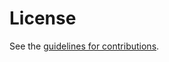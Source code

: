# License

See the
[guidelines for contributions](https://github.com/francoismichel/draft-irtf-nwcrg-coding-and-congestion-in-transport/blob/master/CONTRIBUTING.md).

